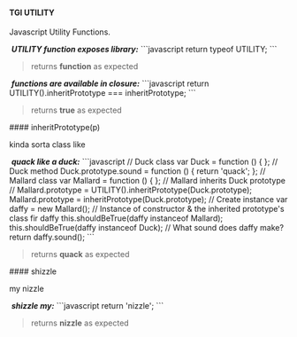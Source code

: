 #### TGI UTILITY
<p>Javascript Utility Functions.</p>
&nbsp;<b><i>UTILITY function exposes library:</i></b>
```javascript
return typeof UTILITY;
```
<blockquote>returns <strong>function</strong> as expected
</blockquote>
&nbsp;<b><i>functions are available in closure:</i></b>
```javascript
return UTILITY().inheritPrototype === inheritPrototype;
```
<blockquote>returns <strong>true</strong> as expected
</blockquote>
#### inheritPrototype(p)
<p>kinda sorta class like</p>
&nbsp;<b><i>quack like a duck:</i></b>
```javascript
// Duck class
var Duck = function () {
};
// Duck method
Duck.prototype.sound = function () {
  return 'quack';
};
// Mallard class
var Mallard = function () {
};
// Mallard inherits Duck prototype
// Mallard.prototype = UTILITY().inheritPrototype(Duck.prototype);
Mallard.prototype = inheritPrototype(Duck.prototype);
// Create instance
var daffy = new Mallard();
// Instance of constructor & the inherited prototype's class fir daffy
this.shouldBeTrue(daffy instanceof Mallard);
this.shouldBeTrue(daffy instanceof Duck);
// What sound does daffy make?
return daffy.sound();
```
<blockquote>returns <strong>quack</strong> as expected
</blockquote>
#### shizzle
<p>my nizzle</p>
&nbsp;<b><i>shizzle my:</i></b>
```javascript
return 'nizzle';
```
<blockquote>returns <strong>nizzle</strong> as expected
</blockquote>